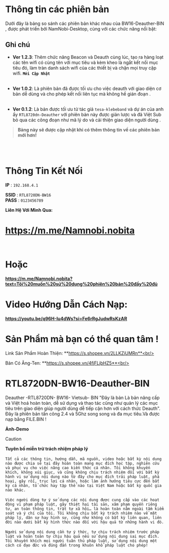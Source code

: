 

# Thông tin các phiên bản 

Dưới đây là bảng so sánh các phiên bản khác nhau của BW16-Deauther-BIN , được phát triển bởi NamNobi-Desktop, cùng với các chức năng nổi bật:


## Ghi chú
- **Ver 1.2.3**: Thêm chức năng Beacon và Deauth cùng lúc, tạo ra hàng loạt các tên wifi có cùng tên với mục tiêu và kèm kheo là ngắt kết nối mục tiêu đó, làm tràn danh sách wifi của các thiết bị và chặn mọi truy cập wifi. **``Mới Cập Nhật``**<br/><br/>

- **Ver 1.0.2**: Là phiên bản đã được tối ưu cho việc deauth với giao diện cơ bản dễ dùng và cho phép kết nối liên tục mà không hề gián đoạn .<br/><br/>

- **Ver 0.1.2**: Là bản được tối ưu từ tác giả ``tesa-klebeband`` và dự án của anh ấy ``RTL8720dn-Deauther`` với phiên bản này được giản lược và đã Việt Sub bỏ qua các công đoạn như mã lý do và cải thiện giao diện người dùng .

> **Bảng này sẽ được cập nhật khi có thêm thông tin về các phiên bản mới hơn!**




<br/><br/>



# Thông Tin Kết Nối 
**IP** : ``192.168.4.1`` <br/>

**SSID** : ``RTL8720DN-BW16``<br/>
**PASS** : ``0123456789``<br/>

**Liên Hệ Với Mình Qua:** 
# https://m.me/Namnobi.nobita <br/><br/>

# Hoặc<br/>

**https://m.me/Namnobi.nobita?text=Tôi%20muốn%20sử%20dụng%20phiên%20bản%20đầy%20đủ** <br/>


# Video Hướng Dẫn Cách Nạp:
**https://youtu.be/q96H-Iu4dWs?si=Fe6rRgJudwRsKzAR**

# Sản Phẩm mà bạn có thể quan tâm !<br/>

 Link Sản Phẩm Hoàn Thiện: **https://s.shopee.vn/2LLKZiUMRn**<br/>
 
Bản Có Ăng-Ten: **https://s.shopee.vn/4fjFLjbHZ5**<br/>
<br/>


# RTL8720DN-BW16-Deauther-BIN <br/>
Deauther -RTL8720DN- BW16- Vietsub- BIN "Đây là bản Là bản nâng cấp và Việt hoá hoàn toàn, dễ sử dụng và thao tác cũng như quản lý các mục tiêu trên giao diện giúp người dùng dễ tiếp cận hơn với cách thức Deauth". Đây là phiên bản tấn công 2.4 và 5Ghz song song và đa mục tiêu.Và được nạp bằng FILE.BIN !

**Ảnh-Demo**




> [!CAUTION]
**Tuyên bố miễn trừ trách nhiệm pháp lý**<br/><br/>
``Tất cả các thông tin, hướng dẫn, mã nguồn, video hoặc bất kỳ nội dung nào được chia sẻ tại đây hoàn toàn mang mục đích học tập, nghiên cứu và phục vụ cho việc nâng cao kiến thức cá nhân. Tôi không khuyến khích, không xúi giục, và cũng không chịu trách nhiệm đối với bất kỳ hành vi sử dụng nội dung nào từ đây cho mục đích trái pháp luật, phá hoại, gây rối, trục lợi cá nhân, hoặc làm ảnh hưởng tiêu cực đến bất kỳ cá nhân, tổ chức hay tập thể nào tại Việt Nam hoặc bất kỳ quốc gia nào khác.``<br/><br/>
``Việc người dùng tự ý sử dụng các nội dung được cung cấp vào các hoạt động vi phạm pháp luật, gây thiệt hại tài sản, xâm phạm quyền riêng tư, an toàn thông tin, trật tự xã hội… là hoàn toàn nằm ngoài tầm kiểm soát và ý chí của tôi. Tôi không chịu bất kỳ trách nhiệm nào về mặt pháp lý, dân sự hay hình sự, cũng như không có bất kỳ liên quan, liên đới nào dưới bất kỳ hình thức nào đối với hậu quả từ những hành vi đó.``<br/><br/>
``Người sử dụng nội dung cần tự ý thức, tự chịu trách nhiệm trước pháp luật và hoàn toàn tự chịu hậu quả nếu sử dụng nội dung sai mục đích. Tôi khuyến khích mọi người tuân thủ pháp luật, sử dụng nội dung một cách có đạo đức và đúng đắn trong khuôn khổ pháp luật cho phép!``
